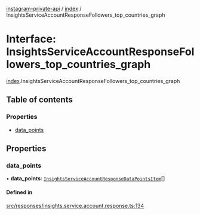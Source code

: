 [instagram-private-api](../../README.md) / [index](../../modules/index.md) / InsightsServiceAccountResponseFollowers_top_countries_graph

# Interface: InsightsServiceAccountResponseFollowers\_top\_countries\_graph

[index](../../modules/index.md).InsightsServiceAccountResponseFollowers_top_countries_graph

## Table of contents

### Properties

- [data\_points](InsightsServiceAccountResponseFollowers_top_countries_graph.md#data_points)

## Properties

### data\_points

• **data\_points**: [`InsightsServiceAccountResponseDataPointsItem`](InsightsServiceAccountResponseDataPointsItem.md)[]

#### Defined in

[src/responses/insights.service.account.response.ts:134](https://github.com/Nerixyz/instagram-private-api/blob/0e0721c/src/responses/insights.service.account.response.ts#L134)
